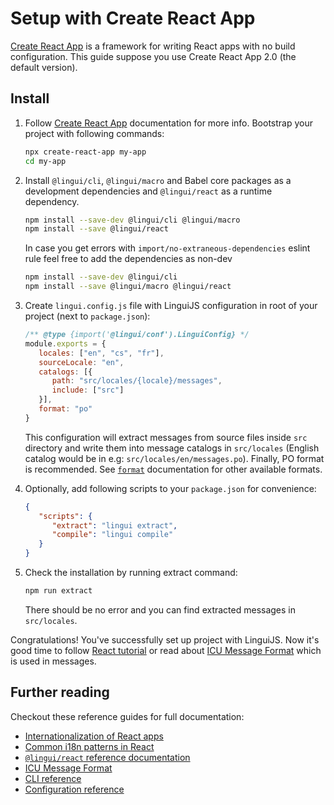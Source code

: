 # Setup with Create React App

[Create React App](https://github.com/facebook/create-react-app) is a framework for writing React apps with no build configuration. This guide suppose you use Create React App 2.0 (the default version).

## Install

1.  Follow [Create React App](https://github.com/facebook/create-react-app) documentation for more info. Bootstrap your project with following commands:

    ```bash
    npx create-react-app my-app
    cd my-app
    ```

2.  Install `@lingui/cli`, `@lingui/macro` and Babel core packages as a development dependencies and `@lingui/react` as a runtime dependency.

    ```bash npm2yarn
    npm install --save-dev @lingui/cli @lingui/macro
    npm install --save @lingui/react
    ```

    In case you get errors with `import/no-extraneous-dependencies` eslint rule feel free to add the dependencies as non-dev

    ```bash npm2yarn
    npm install --save-dev @lingui/cli
    npm install --save @lingui/macro @lingui/react
    ```

3.  Create `lingui.config.js` file with LinguiJS configuration in root of your project (next to `package.json`):

    ```js title="lingui.config.js"
    /** @type {import('@lingui/conf').LinguiConfig} */
    module.exports = {
       locales: ["en", "cs", "fr"],
       sourceLocale: "en",
       catalogs: [{
          path: "src/locales/{locale}/messages",
          include: ["src"]
       }],
       format: "po"
    }
    ```

    This configuration will extract messages from source files inside `src` directory and write them into message catalogs in `src/locales` (English catalog would be in e.g: `src/locales/en/messages.po`). Finally, PO format is recommended.
    See [`format`](/docs/ref/catalog-formats.md) documentation for other available formats.

4.  Optionally, add following scripts to your `package.json` for convenience:

    ```json title="package.json"
    {
       "scripts": {
          "extract": "lingui extract",
          "compile": "lingui compile"
       }
    }
    ```

5.  Check the installation by running extract command:

    ```bash npm2yarn
    npm run extract
    ```

    There should be no error and you can find extracted messages in `src/locales`.

Congratulations! You've successfully set up project with LinguiJS. Now it's good time to follow [React tutorial](/docs/tutorials/react.md) or read about [ICU Message Format](/docs/ref/message-format.md) which is used in messages.

## Further reading

Checkout these reference guides for full documentation:

-   [Internationalization of React apps](/docs/tutorials/react.md)
-   [Common i18n patterns in React](/docs/tutorials/react-patterns.md)
-   [`@lingui/react` reference documentation](/docs/ref/react.md)
-   [ICU Message Format](/docs/ref/message-format.md)
-   [CLI reference](/docs/ref/cli.md)
-   [Configuration reference](/docs/ref/conf.md)
